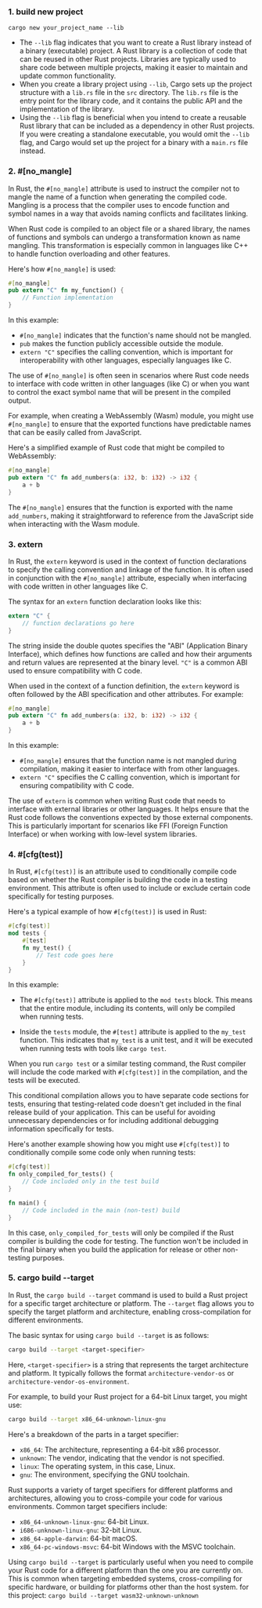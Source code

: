 ### 1. build new project
`cargo new your_project_name --lib`
* The `--lib` flag indicates that you want to create a Rust library instead of a binary (executable) project. A Rust library is a collection of code that can be reused in other Rust projects. Libraries are typically used to share code between multiple projects, making it easier to maintain and update common functionality.
* When you create a library project using `--lib`, Cargo sets up the project structure with a `lib.rs` file in the `src` directory. The `lib.rs` file is the entry point for the library code, and it contains the public API and the implementation of the library.
* Using the `--lib` flag is beneficial when you intend to create a reusable Rust library that can be included as a dependency in other Rust projects. If you were creating a standalone executable, you would omit the `--lib` flag, and Cargo would set up the project for a binary with a `main.rs` file instead.

### 2. #[no_mangle]
In Rust, the `#[no_mangle]` attribute is used to instruct the compiler not to mangle the name of a function when generating the compiled code. Mangling is a process that the compiler uses to encode function and symbol names in a way that avoids naming conflicts and facilitates linking.

When Rust code is compiled to an object file or a shared library, the names of functions and symbols can undergo a transformation known as name mangling. This transformation is especially common in languages like C++ to handle function overloading and other features.

Here's how `#[no_mangle]` is used:

```rust
#[no_mangle]
pub extern "C" fn my_function() {
    // Function implementation
}
```

In this example:

- `#[no_mangle]` indicates that the function's name should not be mangled.
- `pub` makes the function publicly accessible outside the module.
- `extern "C"` specifies the calling convention, which is important for interoperability with other languages, especially languages like C.

The use of `#[no_mangle]` is often seen in scenarios where Rust code needs to interface with code written in other languages (like C) or when you want to control the exact symbol name that will be present in the compiled output.

For example, when creating a WebAssembly (Wasm) module, you might use `#[no_mangle]` to ensure that the exported functions have predictable names that can be easily called from JavaScript.

Here's a simplified example of Rust code that might be compiled to WebAssembly:

```rust
#[no_mangle]
pub extern "C" fn add_numbers(a: i32, b: i32) -> i32 {
    a + b
}
```

The `#[no_mangle]` ensures that the function is exported with the name `add_numbers`, making it straightforward to reference from the JavaScript side when interacting with the Wasm module.

### 3. extern
In Rust, the `extern` keyword is used in the context of function declarations to specify the calling convention and linkage of the function. It is often used in conjunction with the `#[no_mangle]` attribute, especially when interfacing with code written in other languages like C.

The syntax for an `extern` function declaration looks like this:

```rust
extern "C" {
    // function declarations go here
}
```

The string inside the double quotes specifies the "ABI" (Application Binary Interface), which defines how functions are called and how their arguments and return values are represented at the binary level. `"C"` is a common ABI used to ensure compatibility with C code.

When used in the context of a function definition, the `extern` keyword is often followed by the ABI specification and other attributes. For example:

```rust
#[no_mangle]
pub extern "C" fn add_numbers(a: i32, b: i32) -> i32 {
    a + b
}
```

In this example:

- `#[no_mangle]` ensures that the function name is not mangled during compilation, making it easier to interface with from other languages.
- `extern "C"` specifies the C calling convention, which is important for ensuring compatibility with C code.

The use of `extern` is common when writing Rust code that needs to interface with external libraries or other languages. It helps ensure that the Rust code follows the conventions expected by those external components. This is particularly important for scenarios like FFI (Foreign Function Interface) or when working with low-level system libraries.

### 4. #[cfg(test)]
In Rust, `#[cfg(test)]` is an attribute used to conditionally compile code based on whether the Rust compiler is building the code in a testing environment. This attribute is often used to include or exclude certain code specifically for testing purposes.

Here's a typical example of how `#[cfg(test)]` is used in Rust:

```rust
#[cfg(test)]
mod tests {
    #[test]
    fn my_test() {
        // Test code goes here
    }
}
```

In this example:

- The `#[cfg(test)]` attribute is applied to the `mod tests` block. This means that the entire module, including its contents, will only be compiled when running tests.

- Inside the `tests` module, the `#[test]` attribute is applied to the `my_test` function. This indicates that `my_test` is a unit test, and it will be executed when running tests with tools like `cargo test`.

When you run `cargo test` or a similar testing command, the Rust compiler will include the code marked with `#[cfg(test)]` in the compilation, and the tests will be executed.

This conditional compilation allows you to have separate code sections for tests, ensuring that testing-related code doesn't get included in the final release build of your application. This can be useful for avoiding unnecessary dependencies or for including additional debugging information specifically for tests.

Here's another example showing how you might use `#[cfg(test)]` to conditionally compile some code only when running tests:

```rust
#[cfg(test)]
fn only_compiled_for_tests() {
    // Code included only in the test build
}

fn main() {
    // Code included in the main (non-test) build
}
```

In this case, `only_compiled_for_tests` will only be compiled if the Rust compiler is building the code for testing. The function won't be included in the final binary when you build the application for release or other non-testing purposes.

### 5. cargo build --target
In Rust, the `cargo build --target` command is used to build a Rust project for a specific target architecture or platform. The `--target` flag allows you to specify the target platform and architecture, enabling cross-compilation for different environments.

The basic syntax for using `cargo build --target` is as follows:

```bash
cargo build --target <target-specifier>
```

Here, `<target-specifier>` is a string that represents the target architecture and platform. It typically follows the format `architecture-vendor-os` or `architecture-vendor-os-environment`.

For example, to build your Rust project for a 64-bit Linux target, you might use:

```bash
cargo build --target x86_64-unknown-linux-gnu
```

Here's a breakdown of the parts in a target specifier:

- `x86_64`: The architecture, representing a 64-bit x86 processor.
- `unknown`: The vendor, indicating that the vendor is not specified.
- `linux`: The operating system, in this case, Linux.
- `gnu`: The environment, specifying the GNU toolchain.

Rust supports a variety of target specifiers for different platforms and architectures, allowing you to cross-compile your code for various environments. Common target specifiers include:

- `x86_64-unknown-linux-gnu`: 64-bit Linux.
- `i686-unknown-linux-gnu`: 32-bit Linux.
- `x86_64-apple-darwin`: 64-bit macOS.
- `x86_64-pc-windows-msvc`: 64-bit Windows with the MSVC toolchain.

Using `cargo build --target` is particularly useful when you need to compile your Rust code for a different platform than the one you are currently on. This is common when targeting embedded systems, cross-compiling for specific hardware, or building for platforms other than the host system.
for this project: `cargo build --target wasm32-unknown-unknown`